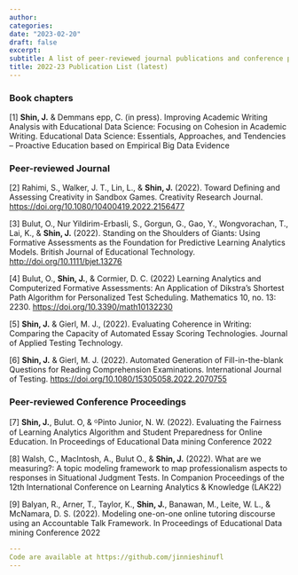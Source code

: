 ```yaml
---
author: 
categories:
date: "2023-02-20"
draft: false
excerpt: 
subtitle: A list of peer-reviewed journal publications and conference proceedings
title: 2022-23 Publication List (latest)
---
```


### Book chapters

[1] **Shin, J.** & Demmans epp, C. (in press). Improving Academic Writing Analysis with Educational Data Science: Focusing on Cohesion in Academic Writing. Educational Data Science: Essentials, Approaches, and Tendencies – Proactive Education based on Empirical Big Data Evidence

### Peer-reviewed Journal 

[2] Rahimi, S., Walker, J. T., Lin, L., & **Shin, J.** (2022). Toward Defining and Assessing Creativity in Sandbox Games. Creativity Research Journal. https://doi.org/10.1080/10400419.2022.2156477 

[3] Bulut, O., Nur Yildirim-Erbasli, S., Gorgun, G., Gao, Y., Wongvorachan, T., Lai, K., & **Shin, J.** (2022). Standing on the Shoulders of Giants: Using Formative Assessments as the Foundation for Predictive Learning Analytics Models. British Journal of Educational Technology. http://doi.org/10.1111/bjet.13276 

[4] Bulut, O., **Shin, J.**, & Cormier, D. C. (2022) Learning Analytics and Computerized Formative Assessments: An Application of Dikstra’s Shortest Path Algorithm for Personalized Test Scheduling. Mathematics 10, no. 13: 2230. https://doi.org/10.3390/math10132230

[5] **Shin, J.** & Gierl, M. J., (2022). Evaluating Coherence in Writing: Comparing the Capacity of Automated Essay Scoring Technologies. Journal of Applied Testing Technology. 

[6] **Shin, J.** & Gierl, M. J. (2022). Automated Generation of Fill-in-the-blank Questions for Reading Comprehension Examinations. International Journal of Testing. https://doi.org/10.1080/15305058.2022.2070755

### Peer-reviewed Conference Proceedings

[7] **Shin, J.**, Bulut. O, & ᴳPinto Junior, N. W. (2022). Evaluating the Fairness of Learning Analytics Algorithm and Student Preparedness for Online Education. In Proceedings of Educational Data mining Conference 2022 

[8] Walsh, C., MacIntosh, A., Bulut O., & **Shin, J.** (2022). What are we measuring?: A topic modeling framework to map professionalism aspects to responses in Situational Judgment Tests. In Companion Proceedings of the 12th International Conference on Learning Analytics & Knowledge (LAK22) 

[9] Balyan, R., Arner, T., Taylor, K., **Shin, J.**, Banawan, M., Leite, W. L., & McNamara, D. S. (2022). Modeling one-on-one online tutoring discourse using an Accountable Talk Framework. In Proceedings of Educational Data mining Conference 2022 


```yaml
---
Code are available at https://github.com/jinnieshinufl
---
```